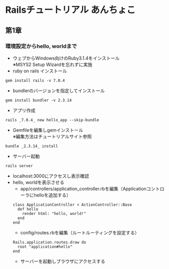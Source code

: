 # Railsチュートリアル あんちょこ

## 第1章

### 環境設定からhello, worldまで

  - ウェブからWindows向けのRuby3.1.4をインストール  
    ※MSYS2 Setup Wizardを忘れずに実施
  - ruby on rails インストール
  ```
  gem install rails -v 7.0.4
  ```
  - bundlerのバージョンを指定してインストール
  ```
  gem install bundler -v 2.3.14
  ```
  - アプリ作成
  ```
  rails _7.0.4_ new hello_app --skip-bundle
  ```
  - Gemfileを編集しgemインストール  
    ※編集方法はチュートリアルサイト参照
  ```
  bundle _2.3.14_ install
  ```
  - サーバー起動
  ```
  rails server
  ```
  - localhost:3000にアクセスし表示確認
  - hello, worldを表示させる
    - app/controllers/application_controller.rbを編集（Applicationコントローラにhelloを追加する）
    ```
    class ApplicationController < ActionController::Base
      def hello
        render html: "hello, world!"
      end
    end
    ```
    - config/routes.rbを編集（ルートルーティングを設定する）
    ```
    Rails.application.routes.draw do
      root "application#hello"
    end
    ```
    - サーバーを起動しブラウザにアクセスする

